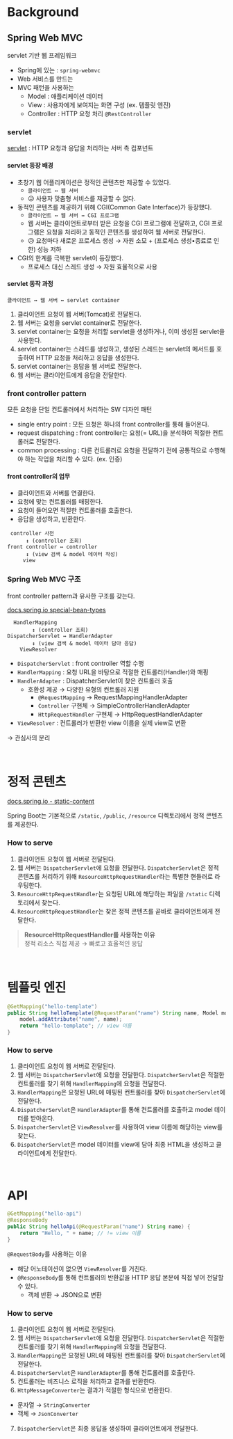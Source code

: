 # Background
## Spring Web MVC

servlet 기반 웹 프레임워크
- Spring에 있는 : `spring-webmvc`
- Web 서비스를 만드는
- MVC 패턴을 사용하는
    - Model : 애플리케이션 데이터
    - View : 사용자에게 보여지는 화면 구성 (ex. 템플릿 엔진)
    - Controller : HTTP 요청 처리 `@RestController`

### servlet
[servlet](https://javaee.github.io/tutorial/servlets001.html#BNAFE) : HTTP 요청과 응답을 처리하는 서버 측 컴포넌트

#### servlet 등장 배경
- 초창기 웹 어플리케이션은 정적인 콘텐츠만 제공할 수 있었다. 
  - `클라이언트 ↔ 웹 서버`
  - 😥 사용자 맞춤형 서비스를 제공할 수 없다.
- 동적인 콘텐츠를 제공하기 위해 CGI(Common Gate Interface)가 등장했다. 
  - `클라이언트 ↔ 웹 서버 ↔ CGI 프로그램`
  - 웹 서버는 클라이언트로부터 받은 요청을 CGI 프로그램에 전달하고, CGI 프로그램은 요청을 처리하고 동적인 콘텐츠를 생성하여 웹 서버로 전달한다.
  - 😥 요청마다 새로운 프로세스 생성 → 자원 소모 + (프로세스 생성•종료로 인한) 성능 저하
- CGI의 한계를 극복한 servlet이 등장했다.
  - 프로세스 대신 스레드 생성 → 자원 효율적으로 사용

#### servlet 동작 과정
```text
클라이언트 ↔ 웹 서버 ↔ servlet container
```
1. 클라이언트 요청이 웹 서버(Tomcat)로 전달된다.
2. 웹 서버는 요청을 servlet container로 전달한다.
3. servlet container는 요청을 처리할 servlet을 생성하거나, 이미 생성된 servlet을 사용한다.
4. servlet container는 스레드를 생성하고, 생성된 스레드는 servlet의 메서드를 호출하여 HTTP 요청을 처리하고 응답을 생성한다.
5. servlet container는 응답을 웹 서버로 전달한다.
6. 웹 서버는 클라이언트에게 응답을 전달한다.

### front controller pattern

모든 요청을 단일 컨트롤러에서 처리하는 SW 디자인 패턴
- single entry point : 모든 요청은 하나의 front controller를 통해 들어온다.
- request dispatching : front controller는 요청(= URL)을 분석하여 적절한 컨트롤러로 전달한다.
- common processing : 다른 컨트롤러로 요청을 전달하기 전에 공통적으로 수행해야 하는 작업을 처리할 수 있다. (ex. 인증)

#### front controller의 업무
- 클라이언트와 서버를 연결한다.
- 요청에 맞는 컨트롤러를 매핑한다.
- 요청이 들어오면 적절한 컨트롤러를 호출한다.
- 응답을 생성하고, 반환한다.
```text
 controller 사전
      ↕ (controller 조회)
front controller ↔ controller
      ↕ (view 검색 & model 데이터 작성)
     view
```

### Spring Web MVC 구조

front controller pattern과 유사한 구조를 갖는다.

[docs.spring.io special-bean-types](https://docs.spring.io/spring-framework/reference/web/webmvc/mvc-servlet/special-bean-types.html)
```text
  HandlerMapping
        ↕ (controller 조회)
DispatcherServlet ↔ HandlerAdapter
        ↕ (view 검색 & model 데이터 담아 응답)
    ViewResolver
```
- `DispatcherServlet` : front controller 역할 수행
- `HandlerMapping` : 요청 URL을 바탕으로 적절한 컨트롤러(Handler)와 매핑
- `HandlerAdapter` : DispatcherServlet이 찾은 컨트롤러 호출
  - 호환성 제공 → 다양한 유형의 컨트롤러 지원
    - `@RequestMapping` → RequestMappingHandlerAdapter
    - `Controller` 구현체 → SimpleControllerHandlerAdapter
    - `HttpRequestHandler` 구현체 → HttpRequestHandlerAdapter
- `ViewResolver` : 컨트롤러가 반환한 view 이름을 실제 view로 변환

→ 관심사의 분리

<br/>

# 정적 콘텐츠
[docs.spring.io - static-content](https://docs.spring.io/spring-boot/reference/web/servlet.html#web.servlet.spring-mvc.static-content)

Spring Boot는 기본적으로 `/static`, `/public`, `/resource` 디렉토리에서 정적 콘텐츠를 제공한다.

### How to serve

1. 클라이언트 요청이 웹 서버로 전달된다.
2. 웹 서버는 `DispatcherServlet`에 요청을 전달한다.
`DispatcherServlet`은 정적 콘텐츠를 처리하기 위해 `ResourceHttpRequestHandler`라는 특별한 핸들러로 라우팅한다.
3. `ResourceHttpRequestHandler`는 요청된 URL에 해당하는 파일을 `/static` 디렉토리에서 찾는다.
4. `ResourceHttpRequestHandler`는 찾은 정적 콘텐츠를 곧바로 클라이언트에게 전달한다.

> **ResourceHttpRequestHandler를 사용하는 이유** <br>
> 정적 리소스 직접 제공 → 빠로고 효율적인 응답
 
<br/>

# 템플릿 엔진

```java
@GetMapping("hello-template")
public String helloTemplate(@RequestParam("name") String name, Model model) {
    model.addAttribute("name", name);
    return "hello-template"; // view 이름
}
```

### How to serve

1. 클라이언트 요청이 웹 서버로 전달된다.
2. 웹 서버는 `DispatcherServlet`에 요청을 전달한다.
   `DispatcherServlet`은 적절한 컨트롤러를 찾기 위해 `HandlerMapping`에 요청을 전달한다.
3. `HandlerMapping`은 요청된 URL에 매핑된 컨트롤러를 찾아 `DispatcherServlet`에 전달한다.
4. `DispatcherServlet`은 `HandlerAdapter`를 통해 컨트롤러를 호출하고 model 데이터를 받아온다.
5. `DispatcherServlet`은 `ViewResolver`를 사용하여 view 이름에 해당하는 view를 찾는다.
6. `DispatcherServlet`은 model 데이터를 view에 담아 최종 HTML을 생성하고 클라이언트에게 전달한다.

<br/>

# API

```java
@GetMapping("hello-api")
@ResponseBody
public String helloApi(@RequestParam("name") String name) {
    return "Hello, " + name; // != view 이름
}
```
`@RequestBody`를 사용하는 이유

- 해당 어노테이션이 없으면 `ViewResolver`를 거친다.
- `@ResponseBody`를 통해 컨트롤러의 반환값을 HTTP 응답 본문에 직접 넣어 전달할 수 있다.
  - 객체 반환 → JSON으로 변환 

### How to serve

1. 클라이언트 요청이 웹 서버로 전달된다.
2. 웹 서버는 `DispatcherServlet`에 요청을 전달한다.
   `DispatcherServlet`은 적절한 컨트롤러를 찾기 위해 `HandlerMapping`에 요청을 전달한다.
3. `HandlerMapping`은 요청된 URL에 매핑된 컨트롤러를 찾아 `DispatcherServlet`에 전달한다.
4. `DispatcherServlet`은 `HandlerAdapter`를 통해 컨트롤러를 호출한다.
5. 컨트롤러는 비즈니스 로직을 처리하고 결과를 반환한다.
6. `HttpMessageConverter`는 결과가 적절한 형식으로 변환한다.
  - 문자열 → `StringConverter`
  - 객체 → `JsonConverter`
7. `DispatcherServlet`은 최종 응답을 생성하여 클라이언트에게 전달한다.